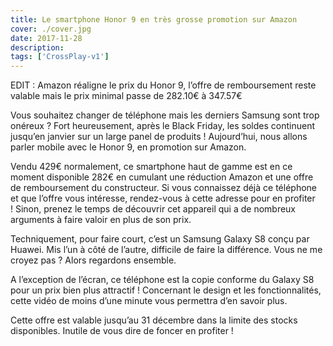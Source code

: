 ```yaml
---
title: Le smartphone Honor 9 en très grosse promotion sur Amazon
cover: ./cover.jpg
date: 2017-11-28
description: 
tags: ['CrossPlay-v1']
---
```

EDIT : Amazon réaligne le prix du Honor 9, l’offre de remboursement reste valable mais le prix minimal passe de 282.10€ à 347.57€

Vous souhaitez changer de téléphone mais les derniers Samsung sont trop onéreux ? Fort heureusement, après le Black Friday, les soldes continuent jusqu’en janvier sur un large panel de produits ! Aujourd’hui, nous allons parler mobile avec le Honor 9, en promotion sur Amazon.

Vendu 429€ normalement, ce smartphone haut de gamme est en ce moment disponible 282€ en cumulant une réduction Amazon et une offre de remboursement du constructeur. Si vous connaissez déjà ce téléphone et que l’offre vous intéresse, rendez-vous à cette adresse pour en profiter ! Sinon, prenez le temps de découvrir cet appareil qui a de nombreux arguments à faire valoir en plus de son prix.

Techniquement, pour faire court, c’est un Samsung Galaxy S8 conçu par Huawei. Mis l’un à côté de l’autre, difficile de faire la différence. Vous ne me croyez pas ? Alors regardons ensemble.

A l’exception de l’écran, ce téléphone est la copie conforme du Galaxy S8 pour un prix bien plus attractif ! Concernant le design et les fonctionnalités, cette vidéo de moins d’une minute vous permettra d’en savoir plus.

Cette offre est valable jusqu’au 31 décembre dans la limite des stocks disponibles. Inutile de vous dire de foncer en profiter !

